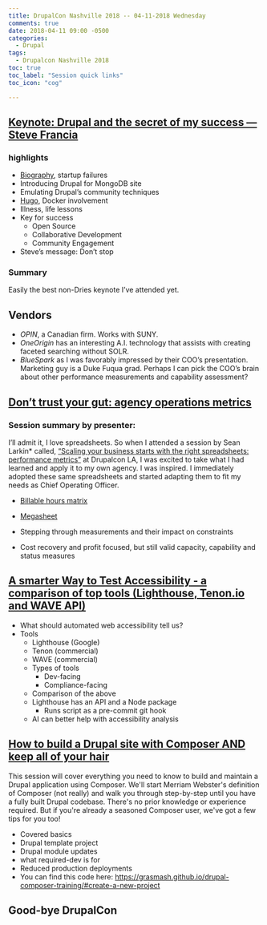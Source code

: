 ```yaml
---
title: DrupalCon Nashville 2018 -- 04-11-2018 Wednesday
comments: true
date: 2018-04-11 09:00 -0500
categories:
  - Drupal
tags:
  - Drupalcon Nashville 2018
toc: true
toc_label: "Session quick links"
toc_icon: "cog"

---
```


## [Keynote: Drupal and the secret of my success &mdash; Steve Francia](https://events.drupal.org/nashville2018/keynote-drupal-and-secret-my-success)

### highlights

* [Biography](https://stevefrancia.com/), startup failures
* Introducing Drupal for MongoDB site
* Emulating Drupal’s community techniques 
* [Hugo](https://gohugo.io/), Docker involvement
* Illness, life lessons
* Key for success
  * Open Source
  * Collaborative Development
  * Community Engagement
* Steve’s message: Don’t stop

### Summary

Easily the best non-Dries keynote I’ve attended yet.

## Vendors

* *OPIN*, a Canadian firm. Works with SUNY.
* *OneOrigin* has an interesting A.I. technology that assists with creating faceted searching without SOLR.
* *BlueSpark* as I was favorably impressed by their COO’s presentation. Marketing guy is a Duke Fuqua grad. Perhaps I can pick the COO’s brain about other performance measurements and capability assessment?

## [Don’t trust your gut: agency operations metrics](https://events.drupal.org/nashville2018/sessions/dont-trust-your-gut)

### Session summary by presenter:
I’ll admit it, I love spreadsheets.  So when I attended a session by Sean Larkin* called, [“Scaling your business starts with the right spreadsheets: performance metrics”](https://events.drupal.org/losangeles2015/sessions/scaling-your-business-starts-right-spreadsheets-performance-metrics) at Drupalcon LA, I was excited to take what I had learned and apply it to my own agency.   I was inspired.   I immediately adopted these same spreadsheets and started adapting them to fit my needs as Chief Operating Officer.

* [Billable hours matrix](https://docs.google.com/spreadsheets/d/1FORnelNjLv-g8uLoHThcn-036l5-kOboC5e3Y4qUngg/edit#gid=1114492661)
* [Megasheet](https://docs.google.com/spreadsheets/d/1FORnelNjLv-g8uLoHThcn-036l5-kOboC5e3Y4qUngg/edit#gid=1114492661)

* Stepping through measurements and their impact on constraints
* Cost recovery and profit focused, but still valid capacity, capability and status measures

## [A smarter Way to Test Accessibility - a comparison of top tools (Lighthouse, Tenon.io and WAVE API)](https://events.drupal.org/nashville2018/sessions/smarter-way-test-accessibility-comparison-top-tools-lighthouse-tenonio-and)

* What should automated web accessibility tell us?
* Tools
  * Lighthouse (Google)
  * Tenon (commercial)
  * WAVE (commercial)
  * Types of tools
    * Dev-facing
    * Compliance-facing
  * Comparison of the above
  * Lighthouse has an API and a Node package 
      * Runs script as a pre-commit git hook
  * AI can better help with accessibility analysis

## [How to build a Drupal site with Composer AND keep all of your hair](https://events.drupal.org/nashville2018/sessions/how-build-drupal-site-composer-and-keep-all-your-hair)

This session will cover everything you need to know to build and maintain a Drupal application using Composer. We'll start Merriam Webster's definition of Composer (not really) and walk you through step-by-step until you have a fully built Drupal codebase. There's no prior knowledge or experience required. But if you're already a seasoned Composer user, we've got a few tips for you too!

* Covered basics
* Drupal template project
* Drupal module updates
* what required-dev is for
* Reduced production deployments
* You can find this code here: https://grasmash.github.io/drupal-composer-training/#create-a-new-project

## Good-bye DrupalCon
